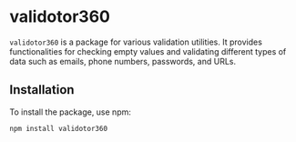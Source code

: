 # validotor360

`validotor360` is a package for various validation utilities. It provides functionalities for checking empty values and validating different types of data such as emails, phone numbers, passwords, and URLs.

## Installation

To install the package, use npm:

```bash
npm install validotor360 
